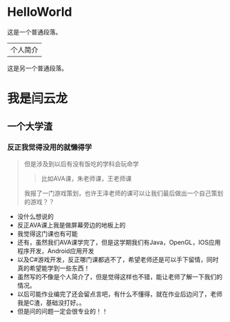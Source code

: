 # HelloWorld
这是一个普通段落。

<table>
    <tr>
        <td>个人简介</td>
    </tr>
</table>

这是另一个普通段落。
# 我是闫云龙 #

## 一个大学渣 ##

### 反正我觉得没用的就懒得学 #####

> 但是涉及到以后有没有饭吃的学科会玩命学
>
> > 比如AVA课，朱老师课，王老师课
>
> 我报了一门游戏策划，也许王泽老师的课可以让我们最后做出一个自己策划的游戏？？


*   没什么想说的
*   反正AVA课上我是做屏幕旁边的地板上的
*   我觉得这门课也有可能
*   还有，虽然我们AVA课学完了，但是这学期我们有Java，OpenGL，IOS应用程序开发，Android应用开发
*   以及C#游戏开发，反正哪门课都逃不了，希望老师还是可以手下留情，同时真的希望能学到一些东西！
*   虽然写的不像是个人简介了，但是觉得这样也不错，能让老师了解一下我们的情况。
*   以后可能作业编完了还会留点言吧，有什么不懂得，就在作业后边问了，老师我是C渣，基础没打好。。
*   但是问的问题一定会很专业的！！


